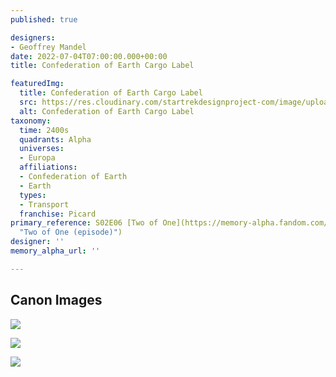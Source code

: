 ```yaml
---
published: true

designers:
- Geoffrey Mandel
date: 2022-07-04T07:00:00.000+00:00
title: Confederation of Earth Cargo Label

featuredImg:
  title: Confederation of Earth Cargo Label
  src: https://res.cloudinary.com/startrekdesignproject-com/image/upload/v1656970997/Confederation-of-Earth-Cargo-Label.png
  alt: Confederation of Earth Cargo Label
taxonomy:
  time: 2400s
  quadrants: Alpha
  universes:
  - Europa
  affiliations:
  - Confederation of Earth
  - Earth
  types:
  - Transport
  franchise: Picard
primary_reference: S02E06 [Two of One](https://memory-alpha.fandom.com/wiki/Two_of_One_(episode)
  "Two of One (episode)")
designer: ''
memory_alpha_url: ''

---
```

## Canon Images

![](https://res.cloudinary.com/startrekdesignproject-com/image/upload/v1656970997/Confederation-Cargo_PCD-2x6-3.jpg)

![](https://res.cloudinary.com/startrekdesignproject-com/image/upload/v1656970997/Confederation-Cargo_PCD-2x6-1.jpg)

![](https://res.cloudinary.com/startrekdesignproject-com/image/upload/v1656970997/Confederation-Cargo_PCD-2x6-2.jpg)